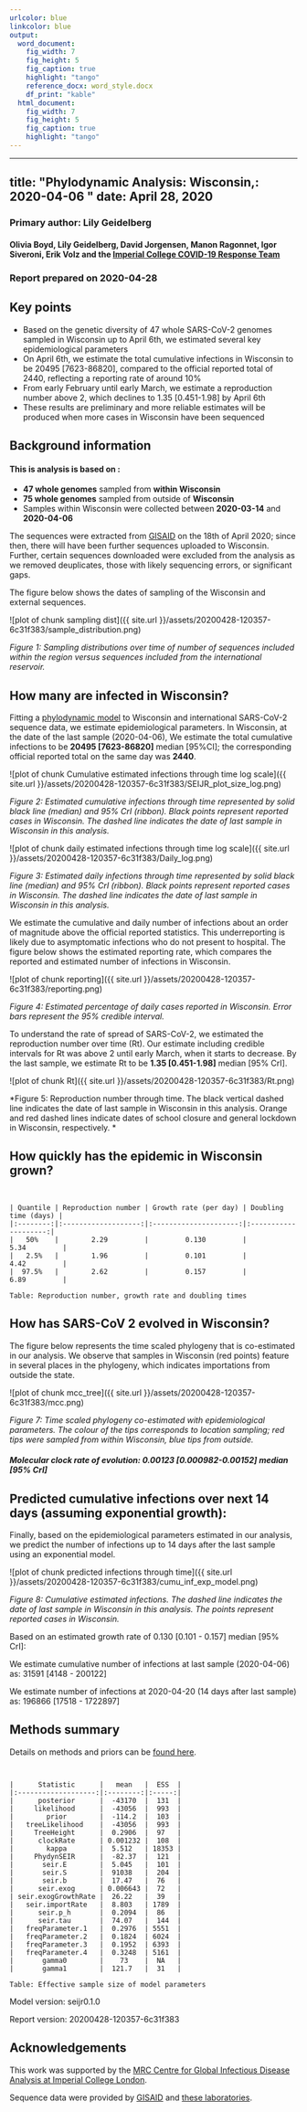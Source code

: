 ```yaml
---
urlcolor: blue
linkcolor: blue
output:
  word_document:
    fig_width: 7
    fig_height: 5
    fig_caption: true
    highlight: "tango"
    reference_docx: word_style.docx
    df_print: "kable"
  html_document:
    fig_width: 7
    fig_height: 5
    fig_caption: true
    highlight: "tango"
---
```









---
title: "Phylodynamic Analysis: Wisconsin,: 2020-04-06 "
date: April 28, 2020
---





### Primary author: Lily Geidelberg

#### Olivia Boyd, Lily Geidelberg, David Jorgensen, Manon Ragonnet, Igor Siveroni, Erik Volz and the [Imperial College COVID-19 Response Team](http://sarscov2phylodynamics.org/about/)

### Report prepared on 2020-04-28


## Key points 

* Based on the genetic diversity of 47 whole SARS-CoV-2 genomes sampled in Wisconsin up to April 6th, we estimated several key epidemiological parameters
* On April 6th, we estimate the total cumulative infections in Wisconsin to be 20495 [7623-86820], compared to the official reported total of 2440, reflecting a reporting rate of around 10%
* From early February until early March, we estimate a reproduction number above 2, which declines to 1.35 [0.451-1.98] by April 6th
* These results are preliminary and more reliable estimates will be produced when more cases in Wisconsin have been sequenced

## Background information  




#### This is analysis is based on : 
  
* **47 whole genomes** sampled from **within Wisconsin**
* **75 whole genomes** sampled from outside of **Wisconsin**
* Samples within Wisconsin were collected between **2020-03-14** and **2020-04-06**

The sequences were extracted from [GISAID](http://www.epicov.org) on the 18th of April 2020; since then, there will have been further sequences uploaded to Wisconsin. Further, certain sequences downloaded were excluded from the analysis as we removed deuplicates, those with likely sequencing errors, or significant gaps. 

The figure below shows the dates of sampling of the Wisconsin and external sequences.



![plot of chunk sampling dist]({{ site.url }}/assets/20200428-120357-6c31f383/sample_distribution.png)

*Figure 1: Sampling distributions over time of number of sequences included within the region versus sequences included from the international reservoir.*


## How many are infected in Wisconsin?

Fitting a [phylodynamic model](http://whoinfectedwhom.org/seijr0.1.0_methods.pdf) to Wisconsin and international SARS-CoV-2 sequence data, we estimate epidemiological parameters. In Wisconsin, at the date of the last sample (2020-04-06), We estimate the total cumulative infections to be **20495 [7623-86820]** median [95%CI]; the corresponding official reported total on the same day was **2440**.


![plot of chunk Cumulative estimated infections through time log scale]({{ site.url }}/assets/20200428-120357-6c31f383/SEIJR_plot_size_log.png)


*Figure 2: Estimated cumulative infections through time represented by solid black line (median) and 95% CrI (ribbon). Black points represent reported cases in Wisconsin. The dashed line indicates the date of last sample in Wisconsin in this analysis.*




![plot of chunk daily estimated infections through time log scale]({{ site.url }}/assets/20200428-120357-6c31f383/Daily_log.png)


*Figure 3: Estimated daily  infections through time represented by solid black line (median) and 95% CrI (ribbon). Black points represent reported cases in Wisconsin. The dashed line indicates the date of last sample in Wisconsin in this analysis.*

We estimate the cumulative and daily number of infections about an order of magnitude above the official reported statistics. This underreporting is likely due to asymptomatic infections who do not present to hospital. The figure below shows the estimated reporting rate, which compares the reported and estimated number of infections in Wisconsin. 



![plot of chunk reporting]({{ site.url }}/assets/20200428-120357-6c31f383/reporting.png)

*Figure 4: Estimated percentage of daily cases reported in Wisconsin. Error bars represent the 95% credible interval.*


To understand the rate of spread of SARS-CoV-2, we estimated the reproduction number over time (Rt). Our estimate including credible intervals for Rt was above 2 until early March, when it starts to decrease. By the last sample, we estimate Rt to be **1.35 [0.451-1.98]** median [95% CrI].


![plot of chunk Rt]({{ site.url }}/assets/20200428-120357-6c31f383/Rt.png)

*Figure 5: Reproduction number through time. The black vertical dashed line indicates the date of last sample in Wisconsin in this analysis. Orange and red dashed lines indicate dates of school closure and general lockdown in Wisconsin, respectively. *



## How quickly has the epidemic in Wisconsin grown?




```


| Quantile | Reproduction number | Growth rate (per day) | Doubling time (days) |
|:--------:|:-------------------:|:---------------------:|:--------------------:|
|   50%    |        2.29         |         0.130         |         5.34         |
|   2.5%   |        1.96         |         0.101         |         4.42         |
|  97.5%   |        2.62         |         0.157         |         6.89         |

Table: Reproduction number, growth rate and doubling times
```






## How has SARS-CoV 2 evolved in Wisconsin?

The figure below represents the time scaled phylogeny that is co-estimated in our analysis. We observe that samples in Wisconsin (red points) feature in several places in the phylogeny, which indicates importations from outside the state.




![plot of chunk mcc_tree]({{ site.url }}/assets/20200428-120357-6c31f383/mcc.png)

*Figure 7: Time scaled phylogeny co-estimated with epidemiological parameters. The colour of the tips corresponds to location sampling; red tips were sampled from within Wisconsin, blue tips from outside.*




##### Molecular clock rate of evolution: **0.00123 [0.000982-0.00152]** median [95% CrI]  

<!-- #### (optional) Number of introductions into Wisconsin (someone needs to write code to compute this) -->




## Predicted cumulative infections over next 14 days (assuming exponential growth):

Finally, based on the epidemiological parameters estimated in our analysis, we predict the number of infections up to 14 days after the last sample using an exponential model.


![plot of chunk predicted infections through time]({{ site.url }}/assets/20200428-120357-6c31f383/cumu_inf_exp_model.png)

*Figure 8: Cumulative estimated infections. The dashed line indicates the date of last sample in Wisconsin in this analysis. The points represent reported cases in Wisconsin.*

Based on an estimated growth rate of 0.130 [0.101 - 0.157] median [95% CrI]:  

We estimate cumulative number of infections at last sample (2020-04-06) as: 31591 [4148 - 200122]

We estimate number of infections at 2020-04-20 (14 days after last sample) as:
196866 [17518 - 1722897]  




## Methods summary



Details on methods and priors can be [found here](http://whoinfectedwhom.org/seijr0.1.0_methods.pdf).





```


|      Statistic      |   mean   |  ESS  |
|:-------------------:|:--------:|:-----:|
|      posterior      |  -43170  |  131  |
|     likelihood      |  -43056  |  993  |
|        prior        |  -114.2  |  103  |
|   treeLikelihood    |  -43056  |  993  |
|     TreeHeight      |  0.2906  |  97   |
|      clockRate      | 0.001232 |  108  |
|        kappa        |  5.512   | 18353 |
|     PhydynSEIR      |  -82.37  |  121  |
|       seir.E        |  5.045   |  101  |
|       seir.S        |  91038   |  204  |
|       seir.b        |  17.47   |  76   |
|      seir.exog      | 0.006643 |  72   |
| seir.exogGrowthRate |  26.22   |  39   |
|   seir.importRate   |  8.803   | 1789  |
|      seir.p_h       |  0.2094  |  86   |
|      seir.tau       |  74.07   |  144  |
|   freqParameter.1   |  0.2976  | 5551  |
|   freqParameter.2   |  0.1824  | 6024  |
|   freqParameter.3   |  0.1952  | 6393  |
|   freqParameter.4   |  0.3248  | 5161  |
|       gamma0        |    73    |  NA   |
|       gamma1        |  121.7   |  31   |

Table: Effective sample size of model parameters
```



Model version: seijr0.1.0

Report version: 20200428-120357-6c31f383


## Acknowledgements

This work was supported by the [MRC Centre for Global Infectious Disease Analysis at Imperial College London](https://www.imperial.ac.uk/mrc-global-infectious-disease-analysis).

Sequence data were provided by [GISAID](http://www.epicov.org) and [these laboratories](http://whoinfectedwhom.org/gisaid_cov2020_acknowledgement_table.xls).


